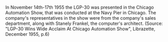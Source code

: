 In November 14th-17th 1955 the LGP-30 was presented in the Chicago Automation Show, that was conducted at the Navy Pier in Chicago. The company's representatives in the show were from the company's sales department, along with Stanely Frankel, the computer's architect. (Source: "LGP-30 Wins Wide Acclaim At Chicago Automation Show", Librazette, December 1955, p.6)
